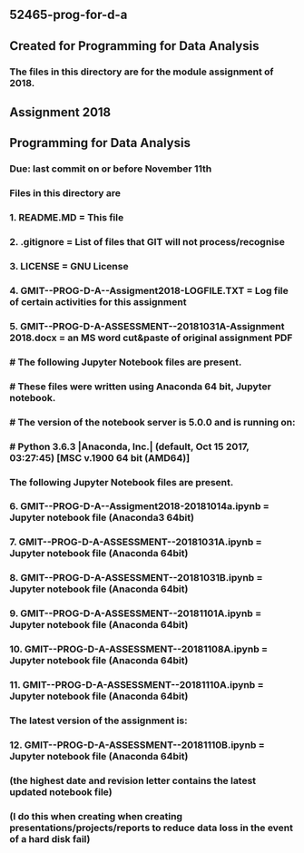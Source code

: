 ## 52465-prog-for-d-a
## Created for Programming for Data Analysis

### The files in this directory are for the module assignment of 2018.

## Assignment 2018
## Programming for Data Analysis
### Due: last commit on or before November 11th

### Files in this directory are
###  1. README.MD                                  = This file
###  2. .gitignore                                 = List of files that GIT will not process/recognise
###  3. LICENSE                                    = GNU License
###  4. GMIT--PROG-D-A--Assigment2018-LOGFILE.TXT 	 = Log file of certain activities for this assignment
###  5. GMIT--PROG-D-A-ASSESSMENT--20181031A-Assignment 2018.docx = an MS word cut&paste of original assignment PDF
	
### # The following Jupyter Notebook files are present.
### # These files were written using Anaconda 64 bit, Jupyter notebook.
### # The version of the notebook server is 5.0.0 and is running on:
### # Python 3.6.3 |Anaconda, Inc.| (default, Oct 15 2017, 03:27:45) [MSC v.1900 64 bit (AMD64)]

### The following Jupyter Notebook files are present.
###  6. GMIT--PROG-D-A--Assigment2018-20181014a.ipynb = Jupyter notebook file (Anaconda3 64bit) 
###  7. GMIT--PROG-D-A-ASSESSMENT--20181031A.ipynb = Jupyter notebook file (Anaconda 64bit) 
###  8. GMIT--PROG-D-A-ASSESSMENT--20181031B.ipynb = Jupyter notebook file (Anaconda 64bit) 
###  9. GMIT--PROG-D-A-ASSESSMENT--20181101A.ipynb = Jupyter notebook file (Anaconda 64bit) 
### 10. GMIT--PROG-D-A-ASSESSMENT--20181108A.ipynb = Jupyter notebook file (Anaconda 64bit) 
### 11. GMIT--PROG-D-A-ASSESSMENT--20181110A.ipynb = Jupyter notebook file (Anaconda 64bit) 
   
### The latest version of the assignment is:
### 12. GMIT--PROG-D-A-ASSESSMENT--20181110B.ipynb = Jupyter notebook file (Anaconda 64bit) 
### (the highest date and revision letter contains the latest updated notebook file)
### (I do this when creating when creating presentations/projects/reports to reduce data loss in the event of a hard disk fail)
